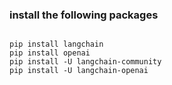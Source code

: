 

### install the following packages
```shell

pip install langchain
pip install openai
pip install -U langchain-community
pip install -U langchain-openai
```

